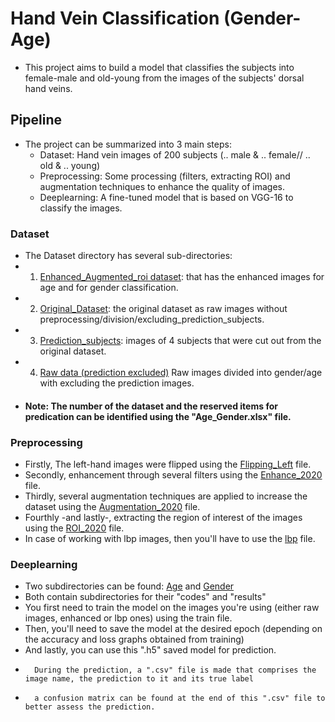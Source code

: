 # Hand Vein Classification (Gender-Age)
* This project aims to build a model that classifies the subjects into female-male and old-young 
    from the images of the subjects' dorsal hand veins.
## Pipeline
* The project can be summarized into 3 main steps:
    * Dataset: Hand vein images of 200 subjects (.. male & .. female// .. old & .. young)
    * Preprocessing: Some processing (filters, extracting ROI) and augmentation techniques
        to enhance the quality of images.
    * Deeplearning: A fine-tuned model that is based on VGG-16 to classify the images.

### Dataset
* The Dataset directory has several sub-directories:
*  1) [Enhanced_Augmented_roi dataset](https://github.com/AmrMahmoud2/HandVeinClassification/tree/master/Dataset/Enhanced_Augmented_roi%20dataset): that has the enhanced images for age and for gender classification.
*  2) [Original_Dataset](https://github.com/AmrMahmoud2/HandVeinClassification/tree/master/Dataset/Original_Dataset): the original dataset as raw images without preprocessing/division/excluding_prediction_subjects.
*  3) [Prediction_subjects](https://github.com/AmrMahmoud2/HandVeinClassification/tree/master/Dataset/Prediction%20subjects): images of 4 subjects that were cut out from the original dataset.
*  4) [Raw data (prediction excluded)](https://github.com/AmrMahmoud2/HandVeinClassification/tree/master/Dataset/Raw%20data%20(prediction%20excluded)) Raw images divided into gender/age with excluding the prediction images.
* #### Note: The number of the dataset and the reserved items for predication can be identified using the "Age_Gender.xlsx" file.

### Preprocessing
* Firstly, The left-hand images were flipped using the [Flipping_Left](https://github.com/AmrMahmoud2/HandVeinClassification/blob/master/Preprocessing/flipping_left.py) file.
* Secondly, enhancement through several filters using the [Enhance_2020](https://github.com/AmrMahmoud2/HandVeinClassification/blob/master/Preprocessing/Enhance_2020.py) file.
* Thirdly, several augmentation techniques are applied to increase the dataset using the [Augmentation_2020](https://github.com/AmrMahmoud2/HandVeinClassification/blob/master/Preprocessing/Augmentation_2020.py) file.
* Fourthly -and lastly-, extracting the region of interest of the images using the [ROI_2020](https://github.com/AmrMahmoud2/HandVeinClassification/blob/master/Preprocessing/ROI_2020.py
) file.
* In case of working with lbp images, then you'll have to use the [lbp](https://github.com/AmrMahmoud2/HandVeinClassification/blob/master/Preprocessing/lbp.py) file.

### Deeplearning
* Two subdirectories can be found: [Age](https://github.com/AmrMahmoud2/HandVeinClassification/tree/master/Neural_Network_Code/Age) and [Gender](https://github.com/AmrMahmoud2/HandVeinClassification/tree/master/Neural_Network_Code/Gender)
* Both contain subdirectories for their "codes" and "results"
* You first need to train the model on the images you're using (either raw images, enhanced or lbp ones) using the train file.
* Then, you'll need to save the model at the desired epoch (depending on the accuracy and loss graphs obtained from training)
* And lastly, you can use this ".h5" saved model for prediction. 
*       During the prediction, a ".csv" file is made that comprises the image name, the prediction to it and its true label
*       a confusion matrix can be found at the end of this ".csv" file to better assess the prediction.
